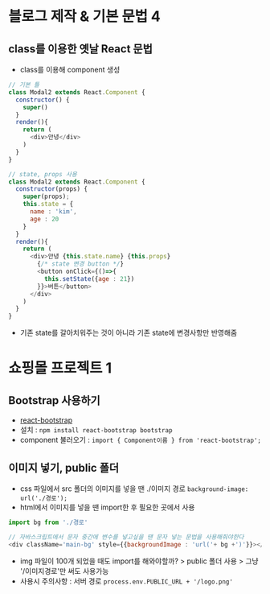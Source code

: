 # 블로그 제작 & 기본 문법 4

## class를 이용한 옛날 React 문법
- class를 이용해 component 생성
```js
// 기본 틀
class Modal2 extends React.Component {
  constructor() {
    super()
  }
  render(){
    return (
      <div>안녕</div>
    )
  }
} 

// state, props 사용
class Modal2 extends React.Component {
  constructor(props) {
    super(props);
    this.state = {
      name : 'kim',
      age : 20
    }
  }
  render(){
    return (
      <div>안녕 {this.state.name} {this.props}
        {/* state 변경 button */}
        <button onClick={()=>{
          this.setState({age : 21})
        }}>버튼</button>
      </div>
    )
  }
}
```
- 기존 state를 갈아치워주는 것이 아니라 기존 state에 변경사항만 반영해줌



# 쇼핑몰 프로젝트 1

## Bootstrap 사용하기
- [react-bootstrap](https://react-bootstrap.github.io/)
- 설치 : `npm install react-bootstrap bootstrap`
- component 불러오기 : `import { Component이름 } from 'react-bootstrap';`


## 이미지 넣기, public 폴더
- css 파일에서 src 폴더의 이미지를 넣을 땐 ./이미지 경로
`background-image: url('./경로');`
- html에서 이미지를 넣을 땐 import한 후 필요한 곳에서 사용
```js
import bg from './경로'

// 자바스크립트에서 문자 중간에 변수를 넣고싶을 땐 문자 넣는 문법을 사용해줘야한다
<div className='main-bg' style={{backgroundImage : 'url('+ bg +')'}}></div>
```
- img 파일이 100개 되었을 때도 import를 해와야할까? > public 폴더 사용 > 그냥 '/이미지경로'만 써도 사용가능
- 사용시 주의사항 : 서버 경로
`process.env.PUBLIC_URL + '/logo.png'`